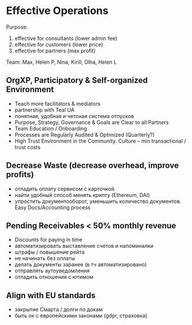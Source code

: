 # Effective Operations

Purpose:

1. effective for consultants \(lower admin fee\)
2. effective for customers \(lower price\)
3. effective for partners \(max profit\)

Team: Max, Helen P, Nina, Kirill, Olha, Helen L

## OrgXP, Participatory & Self-organized Environment

* Teach more facilitators & mediators
* partnership with Teal UA
* понятная, удобная и четсная система отпусков
* Purpose, Strategy, Governance & Goals are Clear to all Partners
* Team Education / Onboarding
* Processes are Regularly Audited & Optimized \(Quarterly?\)
* High Trust Environment in the Community. Culture – min transactional / trust costs

## Decrease Waste \(decrease overhead, improve profits\)

* отладить оплату сервисом с карточкой
* найти удобный способ менять крипту \(Ethereum, DAI\)
* упростить документооборот, уменьшить количество документов. Easy Docs/Accounting process

## Pending Receivables &lt; 50% monthly revenue

* Discounts for paying in time
* автоматизировать выставление счетов и напоминалки
* штрафы / повышение рейта
* не начинать без оплаты
* делать документы заранее \(в тч автоматизировано\)
* отправлять аутоуведомления
* отладить отношения с ютимом

## Align with EU standards

* закрытие Смарта / долги по докам
* быть ок с европейскими законами \(gdpr, страховка\)

